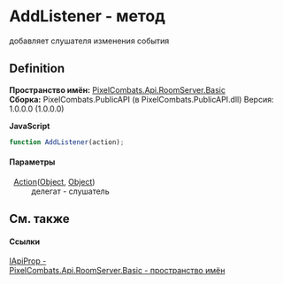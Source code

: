 # AddListener - метод


добавляет слушателя изменения события



## Definition
**Пространство имён:** <a href="299769b5-0515-f682-c4bd-afa5af18175d">PixelCombats.Api.RoomServer.Basic</a>  
**Сборка:** PixelCombats.PublicAPI (в PixelCombats.PublicAPI.dll) Версия: 1.0.0.0 (1.0.0.0)

**JavaScript**
``` JavaScript
function AddListener(action);
```



#### Параметры
<dl><dt>  <a href="https://learn.microsoft.com/dotnet/api/system.action-2" target="_blank" rel="noopener noreferrer">Action</a>(<a href="https://learn.microsoft.com/dotnet/api/system.object" target="_blank" rel="noopener noreferrer">Object</a>, <a href="https://learn.microsoft.com/dotnet/api/system.object" target="_blank" rel="noopener noreferrer">Object</a>)</dt><dd>делегат - слушатель</dd></dl>

## См. также


#### Ссылки
<a href="7d106efd-edb4-c43e-0d5c-52ebd8f383c5">IApiProp - </a>  
<a href="299769b5-0515-f682-c4bd-afa5af18175d">PixelCombats.Api.RoomServer.Basic - пространство имён</a>  
